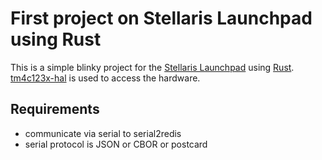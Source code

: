 # First project on Stellaris Launchpad using Rust

This is a simple blinky project for the [Stellaris Launchpad](http://www.ti.com/tool/ek-lm4f120xl) using [Rust](http://www.rust-lang.org/).
[tm4c123x-hal](https://github.com/rust-embedded-community/tm4c-hal) is used to access the hardware.

## Requirements
- communicate via serial to serial2redis
- serial protocol is JSON or CBOR or postcard
